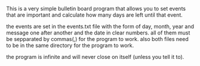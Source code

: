 This is a very simple bulletin board program that allows you to set events that are important and calculate how many days
are left until that event.

the events are set in the events.txt file with the form of day, month, year and message one after another and the date in
clear numbers. all of them must be sepparated by commas(,) for the program to work. also both files need to be in the same
directory for the program to work.

the program is infinite and will never close on itself (unless you tell it to).
